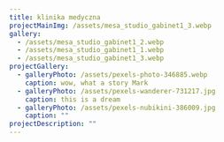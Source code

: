 ```yaml
---
title: klinika medyczna
projectMainImg: /assets/mesa_studio_gabinet1_3.webp
gallery:
  - /assets/mesa_studio_gabinet1_2.webp
  - /assets/mesa_studio_gabinet1_1.webp
  - /assets/mesa_studio_gabinet1_3.webp
projectGallery:
  - galleryPhoto: /assets/pexels-photo-346885.webp
    caption: wow, what a story Mark
  - galleryPhoto: /assets/pexels-wanderer-731217.jpg
    caption: this is a dream
  - galleryPhoto: /assets/pexels-nubikini-386009.jpg
    caption: ""
projectDescription: ""
---
```


